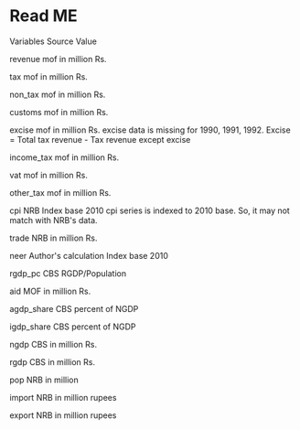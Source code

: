 # Read ME
Variables	Source	Value

revenue	mof	in million Rs.

tax	mof	in million Rs.	

non_tax	mof	in million Rs.

customs	mof	in million Rs.	

excise	mof	in million Rs.	excise data is missing for 1990, 1991, 1992.  Excise = Total tax revenue - Tax revenue except excise

income_tax	mof	in million Rs.	

vat	mof	in million Rs.	

other_tax	mof	in million Rs.	

cpi	NRB	Index base 2010	cpi series is indexed to 2010 base. So, it may not match with NRB's data.

trade	NRB	in million Rs.	

neer	Author's calculation	Index base 2010	

rgdp_pc	CBS	RGDP/Population	

aid	MOF	in million Rs.	

agdp_share	CBS	percent of NGDP	

igdp_share	CBS	percent of NGDP	

ngdp	CBS	in million Rs.	

rgdp	CBS	in million Rs.	

pop	NRB	in million	

import NRB in million rupees

export NRB in million rupees
